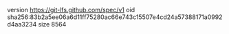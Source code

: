 version https://git-lfs.github.com/spec/v1
oid sha256:83b2a5ee06a6d11ff75280ac66e743c15507e4cd24a57388171a0992d4aa3234
size 8564
